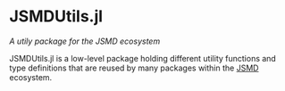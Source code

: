 # JSMDUtils.jl 

_A utily package for the JSMD ecosystem_

JSMDUtils.jl is a low-level package holding different utility functions and type 
definitions that are reused by many packages within the [JSMD](https://github.com/JuliaSpaceMissionDesign) ecosystem. 

